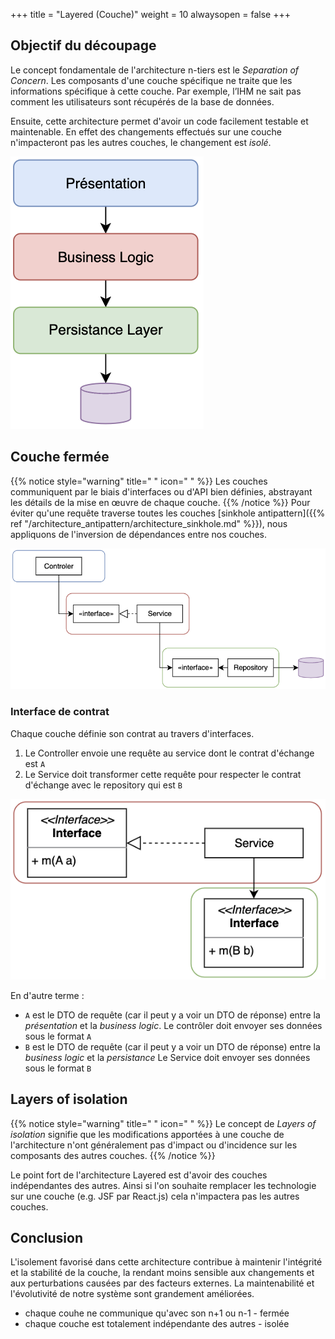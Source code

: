 +++
title = "Layered (Couche)"
weight = 10
alwaysopen = false
+++

## Objectif du découpage
Le concept fondamentale de l'architecture n-tiers est le *Separation of Concern*. Les composants d'une couche spécifique ne traite que les informations spécifique à cette couche. Par exemple, l’IHM ne sait pas comment les utilisateurs sont récupérés de la base de données. 

Ensuite, cette architecture permet d'avoir un code facilement testable et maintenable. En effet des changements effectués sur une couche n'impacteront pas les autres couches, le changement est *isolé*.

![Alt text](images/n-tiers.png)

## Couche fermée
{{% notice style="warning" title=" " icon=" " %}}
Les couches communiquent par le biais d'interfaces ou d'API bien définies, abstrayant les détails de la mise en œuvre de chaque couche.
{{% /notice %}}
Pour éviter qu'une requête traverse toutes les couches [sinkhole antipattern]({{% ref "/architecture_antipattern/architecture_sinkhole.md" %}}), nous appliquons de l'inversion de dépendances entre nos couches.

![Alt text](images/n-tiers-detailled.png)

### Interface de contrat
Chaque couche définie son contrat au travers d'interfaces. 
1. Le Controller envoie une requête au service dont le contrat d'échange est `A`
2. Le Service doit transformer cette requête pour respecter le contrat d'échange avec le repository qui est `B`

![Alt text](images/ntiers-dto.png)

En d'autre terme :
- `A` est le DTO de requête (car il peut y a voir un DTO de réponse) entre la *présentation* et la *business logic*. Le contrôler doit envoyer ses données sous le format `A`
- `B` est le DTO de requête (car il peut y a voir un DTO de réponse) entre la *business logic* et la *persistance* Le Service doit envoyer ses données sous le format `B`

## Layers of isolation

{{% notice style="warning" title=" " icon=" " %}}
Le concept de *Layers of isolation* signifie que les modifications apportées à une couche de l'architecture n'ont généralement pas d'impact ou d'incidence sur les composants des autres couches.
{{% /notice %}}

Le point fort de l'architecture Layered est d'avoir des couches indépendantes des autres. Ainsi si l'on souhaite remplacer les technologie sur une couche (e.g. JSF par React.js) cela n'impactera pas les autres couches. 

## Conclusion

L'isolement favorisé dans cette architecture contribue à maintenir l'intégrité et la stabilité de la couche, la rendant moins sensible aux changements et aux perturbations causées par des facteurs externes. La maintenabilité et l'évolutivité de notre système sont grandement améliorées.
- chaque couhe ne communique qu'avec son n+1 ou n-1 - fermée
- chaque couche est totalement indépendante des autres - isolée